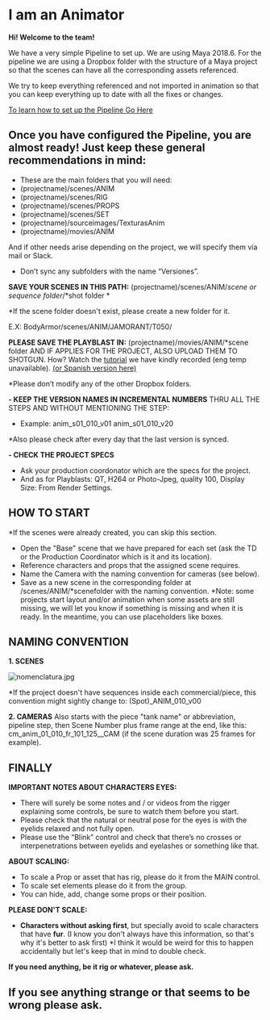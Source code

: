 # I am an Animator

**Hi! Welcome to the team!**

We have a very simple Pipeline to set up.
We are using Maya 2018.6.
For the pipeline we are using a Dropbox folder with the structure of a Maya project so that the scenes can have all the corresponding assets referenced.

We try to keep everything referenced and not imported in animation so that you can keep everything up to date with all the fixes or changes.

[To learn how to set up the Pipeline Go Here](https://wikidetuco.github.io/wikidetuco/who-is-detuco/setting-the-pipeline.html)

## Once you have configured the Pipeline, you are almost ready! Just keep these general recommendations in mind:

- These are the main folders that you will need:
 - (projectname)/scenes/ANIM
 - (projectname)/scenes/RIG
 - (projectname)/scenes/PROPS
 - (projectname)/scenes/SET
 - (projectname)/sourceimages/TexturasAnim
 - (projectname)/movies/ANIM

And if other needs arise depending on the project, we will specify them vía mail or Slack.

- Don’t sync any subfolders with the name “Versiones”. 

**SAVE YOUR SCENES IN THIS PATH:**
(projectname)/scenes/ANIM/*scene or sequence folder*/*shot folder *

*If the scene folder doesn't exist, please create a new folder for it.

E.X: BodyArmor/scenes/ANIM/JAMORANT/T050/

**PLEASE SAVE THE PLAYBLAST IN:**
(projectname)/movies/ANIM/*scene folder
AND IF APPLIES FOR THE PROJECT, ALSO UPLOAD THEM TO SHOTGUN. How? Watch the [tutorial](https://www.dropbox.com/s/xvyay4fylcbgsfv/How%20to%20upload%20versions%20to%20SG-ENG.mkv?dl=0) we have kindly recorded (eng temp unavailable). [(or Spanish version here)](https://www.dropbox.com/s/sjs6aqzx9r74a5u/Tutorial_SG_Recomendaciones_01-15-2021.mkv?dl=0)
 
*Please don’t modify any of the other Dropbox folders.

**- KEEP THE VERSION NAMES IN INCREMENTAL NUMBERS** THRU ALL THE STEPS AND WITHOUT MENTIONING THE STEP: 
- Example:
anim_s01_010_v01
anim_s01_010_v20

*Also please check after every day that the last version is synced.

**- CHECK THE PROJECT SPECS**
- Ask your production coordonator which are the specs for the project.
- And as for Playblasts: QT, H264 or Photo-Jpeg, quality 100, Display Size: From Render Settings.

## HOW TO START

*If the scenes were already created, you can skip this section. 

- Open the "Base" scene that we have prepared for each set (ask the TD or the Production Coordinator which is it and its location).
- Reference characters and props that the assigned scene requires.
- Name the Camera with the naming convention for cameras (see below).
- Save as a new scene in the corresponding folder at /scenes/ANIM/*scenefolder with the naming convention.
*Note: some projects start layout and/or animation when some assets are still missing, we will let you know if something is missing and when it is ready. In the meantime, you can use placeholders like boxes.

## NAMING CONVENTION

**1. SCENES**

![nomenclatura.jpg](https://wikidetuco.github.io/wikidetuco/nomenclatura.jpg)

*If the project doesn't have sequences inside each commercial/piece, this convention might sightly change to: (Spot)_ANIM_010_v00

**2. CAMERAS**
Also starts with the piece "tank name" or abbreviation, pipeline step, then Scene Number plus frame range at the end, like this: 
cm_anim_01_010_fr_101_125__CAM (if the scene duration was 25 frames for example).

## FINALLY
**IMPORTANT NOTES ABOUT CHARACTERS EYES:**
- There will surely be some notes and / or videos from the rigger explaining some controls, be sure to watch them before you start.
- Please check that the natural or neutral pose for the eyes is with the eyelids relaxed and not fully open. 
- Please use the “Blink” control and check that there’s no crosses or interpenetrations between eyelids and eyelashes or something like that. 

**ABOUT SCALING:**
- To scale a Prop or asset that has rig, please do it from the MAIN control. 
- To scale set elements please do it from the group. 
- You can hide, add, change some props or their position.

**PLEASE DON'T SCALE:**
- **Characters without asking first**, but specially avoid to scale characters that have **fur**. 
(I know you don't always have this information, so that's why it's better to ask first)
*I think it would be weird for this to happen accidentally but let's keep that in mind to double check.


**If you need anything, be it rig or whatever, please ask.**

## If you see anything strange or that seems to be wrong please ask.











